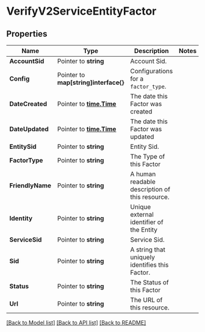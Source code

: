 # VerifyV2ServiceEntityFactor

## Properties

Name | Type | Description | Notes
------------ | ------------- | ------------- | -------------
**AccountSid** | Pointer to **string** | Account Sid. |
**Config** | Pointer to **map[string]interface{}** | Configurations for a `factor_type`. |
**DateCreated** | Pointer to [**time.Time**](time.Time.md) | The date this Factor was created |
**DateUpdated** | Pointer to [**time.Time**](time.Time.md) | The date this Factor was updated |
**EntitySid** | Pointer to **string** | Entity Sid. |
**FactorType** | Pointer to **string** | The Type of this Factor |
**FriendlyName** | Pointer to **string** | A human readable description of this resource. |
**Identity** | Pointer to **string** | Unique external identifier of the Entity |
**ServiceSid** | Pointer to **string** | Service Sid. |
**Sid** | Pointer to **string** | A string that uniquely identifies this Factor. |
**Status** | Pointer to **string** | The Status of this Factor |
**Url** | Pointer to **string** | The URL of this resource. |

[[Back to Model list]](../README.md#documentation-for-models) [[Back to API list]](../README.md#documentation-for-api-endpoints) [[Back to README]](../README.md)


